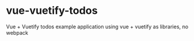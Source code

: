 # vue-vuetify-todos
Vue + Vuetify todos example application using vue + vuetify as libraries, no webpack

